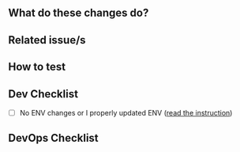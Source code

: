 <!-- Title Annotations:

  WIP: work in progress
  🐛    Fix a bug.
  ✨    Introduce new features.
  🎨    Enhance existing feature.
  ♻️    Refactor code.
  🚑️    Critical hotfix.
  ⚗️    Perform experiments.
  ⬆️    Upgrade dependencies.
  📝    Add or update documentation.
  🔨    Add or update development scripts.
  🔒️    Fix security issues.
  ⚠️    Changes in ops configuration etc. are required before deploying.
        [ Please add a link to the associated ops-issue or PR, such as in https://github.com/ITISFoundation/osparc-ops-environments or https://git.speag.com/oSparc/osparc-infra ]
  🗃️    Database table changed (relevant for devops).
  👽️    Public API changes (meaning: dev features are moved to being exposed in production)


or from https://gitmoji.dev/
-->

## What do these changes do?



## Related issue/s

<!-- Link pull request to an issue
  SEE https://docs.github.com/en/issues/tracking-your-work-with-issues/linking-a-pull-request-to-an-issue

- resolves ITISFoundation/osparc-issues#428
- fixes #26

  If openapi changes are provided, optionally point to the swagger editor with new changes
  Example [openapi.json specs](https://editor.swagger.io/?url=https://raw.githubusercontent.com/<github-username>/osparc-simcore/is1133/create-api-for-creation-of-pricing-plan/services/web/server/src/simcore_service_webserver/api/v0/openapi.yaml)
-->


## How to test

<!-- Give REVIEWERS some hits or code snippets on how could this be tested -->

## Dev Checklist

- [ ] No ENV changes or I properly updated ENV ([read the instruction](https://git.speag.com/oSparc/osparc-ops-deployment-configuration/-/blob/configs/README.md?ref_type=heads#how-to-update-env-variables))

## DevOps Checklist
<!--

Some checks that might help your code run stable on production, and help devops assess criticality.

Modified from https://oschvr.com/posts/what-id-like-as-sre/


- How can DevOps check the health of the service ?
- How can DevOps safely and gracefully restart the service ?
- How and why would this code fail ?
- What kind of metrics are you exposing ?
- Is there any documentation/design specification for the service ?
- How (e.g. through which loglines) can DevOps detect unexpected situations that require escalation to human ?
- What are the resource limitations (CPU, RAM) expected for this service ?
- Are all relevant variables documented and adjustable via environment variables (i.e. no hardcoded magic numbers) ?
-->
